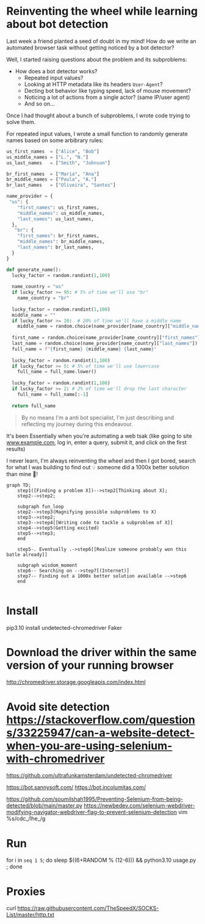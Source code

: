 # Reinventing the wheel while learning about bot detection

Last week a friend planted a seed of doubt in my mind! How do we write an automated browser task without getting noticed by a bot detector?

Well, I started raising questions about the problem and its subproblems:
* How does a bot detector works?
  * Repeated input values?
  * Looking at HTTP metadata like its headers `User-Agent`?
  * Decting bot behavior like typing speed, lack of mouse movement?
  * Noticing a lot of actions from a single actor? (same IP/user agent)
  * And so on...

Once I had thought about a bunch of subproblems, I wrote code trying to solve them. 

For repeated input values, I wrote a small function to randomly generate names based on some arbibrary rules:
```python
us_first_names  = ["Alice", "Bob"]
us_middle_names = ["L.", "N."]
us_last_names   = ["Smith", "Johnson"]

br_first_names  = ["Maria", "Ana"]
br_middle_names = ["Paula", "A."]
br_last_names   = ["Oliveira", "Santos"]

name_provider = {
 "us": {
    "first_names": us_first_names,
    "middle_names": us_middle_names,
    "last_names": us_last_names,
  },
   "br": {
    "first_names": br_first_names,
    "middle_names": br_middle_names,
    "last_names": br_last_names,
  }
}

def generate_name():
  lucky_factor = random.randint(1,100)
  
  name_country = "us"
  if lucky_factor >= 95: # 5% of time we'll use "br"
    name_country = "br"
    
  lucky_factor = random.randint(1,100)
  middle_name = ""
  if lucky_factor >= 20:  # 20% of time we'll have a middle name
    middle_name = random.choice(name_provider[name_country]["middle_names"])
  
  first_name = random.choice(name_provider[name_country]["first_names"])
  last_name = random.choice(name_provider[name_country]["last_names"])
  full_name = f"{first_name} {middle_name} {last_name}"
  
  lucky_factor = random.randint(1,100)
  if lucky_factor >= 5: # 5% of time we'll use lowercase
    full_name = full_name.lower()
    
  lucky_factor = random.randint(1,100)
  if lucky_factor >= 2: # 2% of time we'll drop the last character
    full_name = full_name[:-1]
    
  return full_name


```

> By no means I'm a anti bot specialist, I'm just describing and reflecting my journey during this endeavour.

It's been Essentially when you're automating a web tsak (like going to site www.example.com, log in, enter a query, submit it, and click on the first results) 

I never learn, I'm always reinventing the wheel and then I got bored, search for what I was building to find out 💡 someone did a 1000x better solution than mine 🤡!

```mermaid
graph TD;
    step1([Finding a problem X])-->step2[Thinking about X];
    step2-->step2;
    
    subgraph fun_loop
    step2-->step3(Magnifying possible subproblems to X)
    step3-->step2;
    step3-->step4[[Writing code to tackle a subproblem of X]]
    step4-->step5(Getting excited)
    step5-->step3;
    end
    
    step5-. Eventually .->step6[[Realize someone probably won this batle already]]
    
    subgraph wisdom_moment
    step6-- Searching on -->step7[(Internet)]
    step7-- Finding out a 1000x better solution available -->step6
    end
    
```

# Install

pip3.10 install undetected-chromedriver Faker

# Download the driver within the same version of your running browser

http://chromedriver.storage.googleapis.com/index.html

# Avoid site detection https://stackoverflow.com/questions/33225947/can-a-website-detect-when-you-are-using-selenium-with-chromedriver

https://github.com/ultrafunkamsterdam/undetected-chromedriver

https://bot.sannysoft.com/
https://bot.incolumitas.com/

https://github.com/soumilshah1995/Preventing-Selenium-from-being-detected/blob/main/master.py
https://newbedev.com/selenium-webdriver-modifying-navigator-webdriver-flag-to-prevent-selenium-detection
vim %s/cdc_/lhe_/g

# Run

for i in `seq 1 5`; do sleep $((6+RANDOM % (12-6))) && python3.10 usage.py ; done

# Proxies

curl https://raw.githubusercontent.com/TheSpeedX/SOCKS-List/master/http.txt
